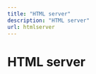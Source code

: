 ```yaml
---
title: "HTML server"
description: "HTML server"
url: htmlserver
---
```


# HTML server

<!doctype html><div data-lake-element="root" class="lake-engine lake-typography-traditional" data-parser-by="lake2html"></div>
